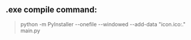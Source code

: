 ## .exe compile command:
<blockquote>python -m PyInstaller --onefile --windowed --add-data "icon.ico:." main.py</blockquote>